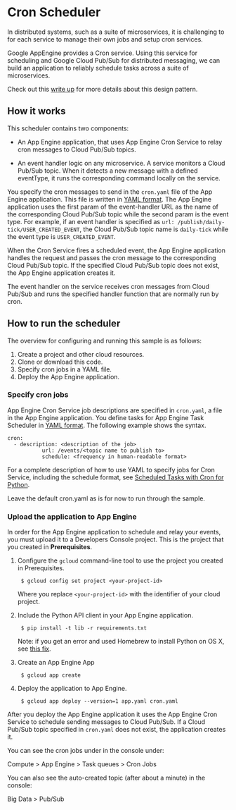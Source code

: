 # Cron Scheduler
In distributed systems, such as a suite of microservices, it is challenging to for each service to manage their own jobs and setup cron services.

Google AppEngine provides a Cron service. Using this service for scheduling and
Google Cloud Pub/Sub for distributed messaging, we can build an application to
reliably schedule tasks across a suite of microservices.

Check out this [write up](https://cloud.google.com/solutions/reliable-task-scheduling-compute-engine) for more details about this design pattern.

## How it works

This scheduler contains two components:

* An App Engine application, that uses App Engine Cron Service
    to relay cron messages to Cloud Pub/Sub topics.

* An event handler logic on any microservice. A service monitors a Cloud Pub/Sub
    topic. When it detects a new message with a defined eventType, it runs the corresponding command
    locally on the service.

You specify the cron messages to send in the `cron.yaml` file of the App Engine
application. This file is written in
[YAML format](http://cloud.google.com/appengine/docs/python/config/cron#Python_app_yaml_About_cron_yaml).
The App Engine application uses the first param of the event-handler
URL as the name of the corresponding Cloud Pub/Sub topic while the second param is the event type. For example, if an
event handler is specified as `url: /publish/daily-tick/USER_CREATED_EVENT`, the Cloud Pub/Sub topic name
is `daily-tick` while the event type is `USER_CREATED_EVENT`.

When the Cron Service fires a scheduled event, the App Engine
application handles the request and passes the cron message to the corresponding
Cloud Pub/Sub topic. If the specified Cloud Pub/Sub topic does not exist,
the App Engine application creates it.

The event handler on the service receives cron messages from
Cloud Pub/Sub and runs the specified handler function that are normally run by cron.

## How to run the scheduler
The overview for configuring and running this sample is as follows:

1. Create a project and other cloud resources.
2. Clone or download this code.
3. Specify cron jobs in a YAML file.
4. Deploy the App Engine application.


### Specify cron jobs

App Engine Cron Service job descriptions are specified in `cron.yaml`, a file in
the App Engine application. You define tasks for App Engine Task Scheduler
in [YAML format](http://yaml.org/). The following example
shows the syntax.

    cron:
      - description: <description of the job>
               url: /events/<topic name to publish to>
               schedule: <frequency in human-readable format>

For a complete description of how to use YAML to specify jobs for Cron Service,
including the schedule format, see
[Scheduled Tasks with Cron for Python](https://cloud.google.com/appengine/docs/python/config/cron#Python_app_yaml_The_schedule_format).

Leave the default cron.yaml as is for now to run through the sample.

### Upload the application to App Engine

In order for the App Engine application to schedule and relay your events,
you must upload it to a Developers Console project. This is the project
that you created in **Prerequisites**.

1. Configure the `gcloud` command-line tool to use the project you created in
    Prerequisites.

        $ gcloud config set project <your-project-id>

    Where you replace `<your-project-id>`  with the identifier of your cloud
    project.

1. Include the Python API client in your App Engine application.

        $ pip install -t lib -r requirements.txt

    Note: if you get an error and used Homebrew to install Python on OS X,
    see [this fix](https://github.com/Homebrew/homebrew/blob/master/share/doc/homebrew/Homebrew-and-Python.md#note-on-pip-install---user).

1. Create an App Engine App

		$ gcloud app create

1. Deploy the application to App Engine.

        $ gcloud app deploy --version=1 app.yaml cron.yaml

After you deploy the App Engine application it uses the App Engine Cron Service
to schedule sending messages to Cloud Pub/Sub. If a Cloud Pub/Sub topic
specified in `cron.yaml` does not exist, the application creates it.

You can see the cron jobs under in the console under:

Compute > App Engine > Task queues > Cron Jobs

You can also see the auto-created topic (after about a minute) in the console:

Big Data > Pub/Sub
